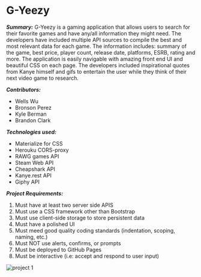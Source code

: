 # G-Yeezy




___Summary:___
G-Yeezy is a gaming application that allows users to search for their favorite games and have any/all information they might need. The developers have included multiple API sources to compile the best and most relevant data for each game. The information includes: summary of the game, best price, player count, release date, platforms, ESRB, rating and more. The application is easily navigable with amazing front end UI and beautiful CSS on each page. The developers included inspirational quotes from Kanye himself and gifs to entertain the user while they think of their next video game to research.    

___Contributors:___
<ul>
<li>Wells Wu</li>
<li>Bronson Perez</li>
<li>Kyle Berman</li>
<li>Brandon Clark</li>
</ul>

___Technologies used:___
<ul>
<li> Materialize for CSS</li>
<li> Herouku CORS-proxy </li>
<li> RAWG games API</li>
<li> Steam Web API</li>
<li> Cheapshark API</li>
<li> Kanye.rest API</li> 
<li> Giphy API </li>
</ul>

___Project Requirements:___
<ol>
<li>Must have at least two server side APIS</li>
<li>Must use a CSS framework other than Bootstrap</li>
<li>Must use client-side storage to store persistent data</li>
<li>Must have a polished UI</li>
<li>Must meed good quality coding standards (indentation, scoping, naming, etc.)</li>
<li>Must NOT use alerts, confirms, or prompts </li>
<li>Must be deployed to GitHub Pages</li>
<li>Must be interactive (i.e: accept and respond to user input)</li>
</ol>



![project 1 ](https://user-images.githubusercontent.com/81652098/119767398-95446e00-be6b-11eb-834a-c147e879682b.gif)
